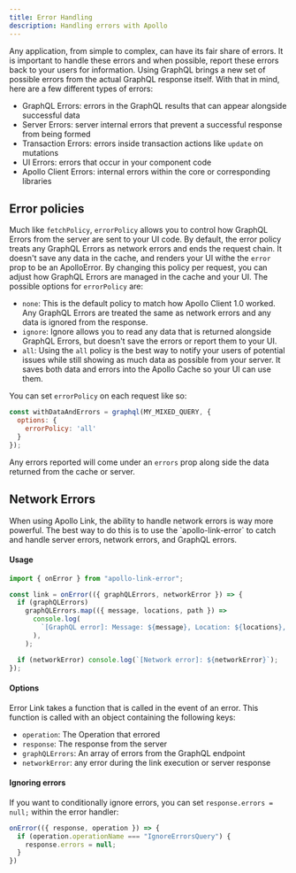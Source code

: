 ```yaml
---
title: Error Handling
description: Handling errors with Apollo
---
```


Any application, from simple to complex, can have its fair share of errors. It is important to handle these errors and when possible, report these errors back to your users for information. Using GraphQL brings a new set of possible errors from the actual GraphQL response itself. With that in mind, here are a few different types of errors:

- GraphQL Errors: errors in the GraphQL results that can appear alongside successful data
- Server Errors: server internal errors that prevent a successful response from being formed
- Transaction Errors: errors inside transaction actions like `update` on mutations
- UI Errors: errors that occur in your component code
- Apollo Client Errors: internal errors within the core or corresponding libraries

<h2 id="policies" title="Error policies">Error policies</h2>

Much like `fetchPolicy`, `errorPolicy` allows you to control how GraphQL Errors from the server are sent to your UI code. By default, the error policy treats any GraphQL Errors as network errors and ends the request chain. It doesn't save any data in the cache, and renders your UI withe the `error` prop to be an ApolloError. By changing this policy per request, you can adjust how GraphQL Errors are managed in the cache and your UI. The possible options for `errorPolicy` are:
- `none`: This is the default policy to match how Apollo Client 1.0 worked. Any GraphQL Errors are treated the same as network errors and any data is ignored from the response.
- `ignore`: Ignore allows you to read any data that is returned alongside GraphQL Errors, but doesn't save the errors or report them to your UI.
- `all`: Using the `all` policy is the best way to notify your users of potential issues while still showing as much data as possible from your server. It saves both data and errors into the Apollo Cache so your UI can use them.

You can set `errorPolicy` on each request like so:
```js
const withDataAndErrors = graphql(MY_MIXED_QUERY, {
  options: {
    errorPolicy: 'all'
  }
});
```
Any errors reported will come under an `errors` prop along side the data returned from the cache or server.


<h2 id="network" title="Network errors">Network Errors</h2>
When using Apollo Link, the ability to handle network errors is way more powerful. The best way to do this is to use the `apollo-link-error` to catch and handle server errors, network errors, and GraphQL errors. 

#### Usage
```js
import { onError } from "apollo-link-error";

const link = onError(({ graphQLErrors, networkError }) => {
  if (graphQLErrors)
    graphQLErrors.map(({ message, locations, path }) =>
      console.log(
        `[GraphQL error]: Message: ${message}, Location: ${locations}, Path: ${path}`,
      ),
    );

  if (networkError) console.log(`[Network error]: ${networkError}`);
});
```

#### Options
Error Link takes a function that is called in the event of an error. This function is called with an object containing the following keys:
- `operation`: The Operation that errored
- `response`: The response from the server
- `graphQLErrors`: An array of errors from the GraphQL endpoint
- `networkError`: any error during the link execution or server response

#### Ignoring errors
If you want to conditionally ignore errors, you can set `response.errors = null;` within the error handler:

```js
onError(({ response, operation }) => {
  if (operation.operationName === "IgnoreErrorsQuery") {
    response.errors = null;
  }
})
```
